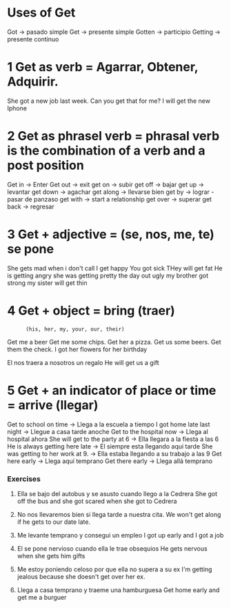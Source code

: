# Uses of Get

Got -> pasado simple
Get -> presente simple
Gotten -> participio
Getting -> presente continuo

# 1 Get as verb = Agarrar, Obtener, Adquirir.

She got a new job last week.
Can you get that for me?
I will get the new Iphone

# 2 Get as phrasel verb = phrasal verb is the combination of a verb and a post position

Get in -> Enter
Get out -> exit
get on -> subir
get off -> bajar
get up -> levantar
get down -> agachar
get along -> llevarse bien
get by -> lograr - pasar de panzaso
get with -> start a relationship
get over -> superar
get back -> regresar

# 3 Get + adjective = (se, nos, me, te) se pone

She gets mad when i don't call
I get happy
You got sick
THey will get fat
He is getting angry
she was getting pretty
the day out ugly
my brother got strong
my sister will get thin

# 4 Get + object                             = bring (traer)
          (his, her, my, your, our, their)
Get me a beer
Get me some chips.
Get her a pizza.
Get us some beers.
Get them the check.
I got her flowers for her birthday

El nos traera a nosotros un regalo
He will get us a gift

# 5 Get + an indicator of place or time      = arrive (llegar)

Get to school on time -> Llega a la escuela a tiempo
I got home late last night -> Llegue a casa tarde anoche
Get to the hospital now -> Llega al hospital ahora
She will get to the party at 6 -> Ella llegara a la fiesta a las 6
He is always getting here late -> El siempre esta llegando aqui tarde
She was getting to her work at 9. -> Ella estaba llegando a su trabajo a las 9
Get here early -> Llega aquí temprano
Get there early -> Llega allá temprano

### Exercises

1. Ella se bajo del autobus y se asusto cuando llego a la Cedrera
   She got off the bus and she got scared when she got to Cedrera

2. No nos llevaremos bien si llega tarde a nuestra cita.
   We won't get along if he gets to our date late.
   
3. Me levante temprano y consegui un empleo
   I got up early and I got a job
   
4. El se pone nervioso cuando ella le trae obsequios
   He gets nervous when she gets him gifts
   
5. Me estoy poniendo celoso por que ella no supera a su ex
   I'm getting jealous because she doesn't get over her ex.
   
6. Llega a casa temprano y traeme una hamburguesa
   Get home early and get me a burguer
   
